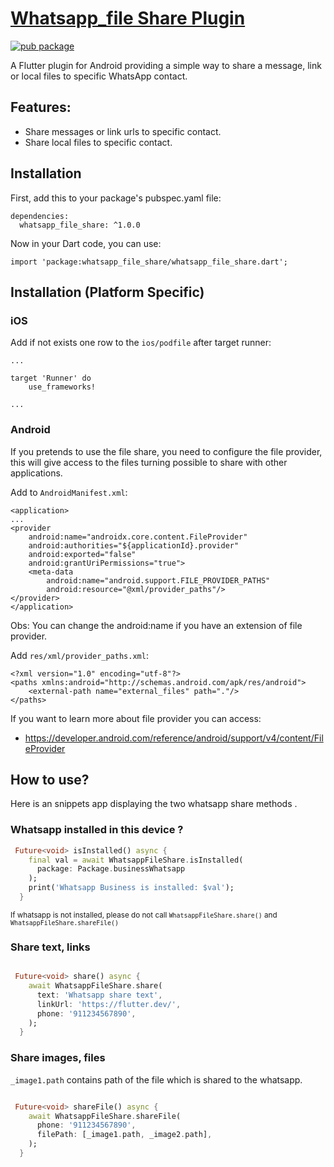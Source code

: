 # [Whatsapp_file Share Plugin](https://pub.dev/packages/whatsapp_file_share)

[![pub package](https://img.shields.io/pub/v/whatsapp_share.svg)](https://pub.dartlang.org/packages/whatsapp_file_share)

A Flutter plugin for Android providing a simple way to share a message, link or local files to specific WhatsApp contact.

## Features:

- Share messages or link urls to specific contact.
- Share local files to specific contact.

## Installation

First, add this to your package's pubspec.yaml file:

```
dependencies:
  whatsapp_file_share: ^1.0.0
```

Now in your Dart code, you can use:

```
import 'package:whatsapp_file_share/whatsapp_file_share.dart';
```

## Installation (Platform Specific)

### iOS

Add if not exists one row to the `ios/podfile` after target runner:

```
...

target 'Runner' do
    use_frameworks!

...
```

### Android

If you pretends to use the file share, you need to configure the file provider, this will give access to the files turning possible to share with other applications.

Add to `AndroidManifest.xml`:

```
<application>
...
<provider
    android:name="androidx.core.content.FileProvider"
    android:authorities="${applicationId}.provider"
    android:exported="false"
    android:grantUriPermissions="true">
    <meta-data
        android:name="android.support.FILE_PROVIDER_PATHS"
        android:resource="@xml/provider_paths"/>
</provider>
</application>
```

Obs: You can change the android:name if you have an extension of file provider.

Add `res/xml/provider_paths.xml`:

```
<?xml version="1.0" encoding="utf-8"?>
<paths xmlns:android="http://schemas.android.com/apk/res/android">
    <external-path name="external_files" path="."/>
</paths>
```

If you want to learn more about file provider you can access:

- https://developer.android.com/reference/android/support/v4/content/FileProvider

## How to use?

Here is an snippets app displaying the two whatsapp share methods .

### Whatsapp installed in this device ?

```Dart
 Future<void> isInstalled() async {
    final val = await WhatsappFileShare.isInstalled(
      package: Package.businessWhatsapp
    );
    print('Whatsapp Business is installed: $val');
  }
```

<small>If whatsapp is not installed, please do not call `WhatsappFileShare.share()` and `WhatsappFileShare.shareFile()`
</small>

### Share text, links

```Dart

 Future<void> share() async {
    await WhatsappFileShare.share(
      text: 'Whatsapp share text',
      linkUrl: 'https://flutter.dev/',
      phone: '911234567890',
    );
  }

```

### Share images, files

`_image1.path` contains path of the file which is shared to the whatsapp.

```Dart

 Future<void> shareFile() async {
    await WhatsappFileShare.shareFile(
      phone: '911234567890',
      filePath: [_image1.path, _image2.path],
    );
  }

```
